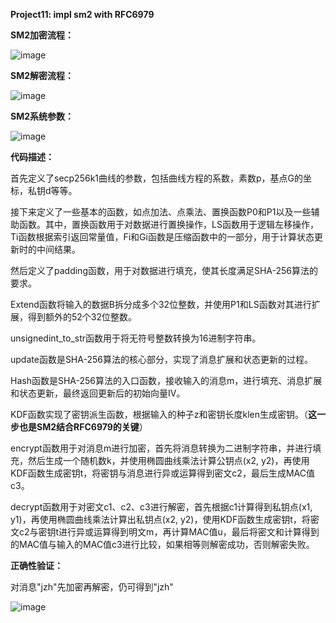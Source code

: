 **Project11: impl sm2 with RFC6979**

**SM2加密流程：**

![image](https://github.com/suibianchun/cxcysj/assets/138552183/8e57f2db-a6cf-4637-b111-417c625e8363)

**SM2解密流程：**

![image](https://github.com/suibianchun/cxcysj/assets/138552183/3ce52c26-8bd8-472f-ad7c-49fad97c926f)

**SM2系统参数：**

![image](https://github.com/suibianchun/cxcysj/assets/138552183/63b668e4-f54c-4129-852e-b2ea93c346d4)


**代码描述：**

首先定义了secp256k1曲线的参数，包括曲线方程的系数，素数p，基点G的坐标，私钥d等等。

接下来定义了一些基本的函数，如点加法、点乘法、置换函数P0和P1以及一些辅助函数。其中，置换函数用于对数据进行置换操作，LS函数用于逻辑左移操作，Ti函数根据索引返回常量值，Fi和Gi函数是压缩函数中的一部分，用于计算状态更新时的中间结果。

然后定义了padding函数，用于对数据进行填充，使其长度满足SHA-256算法的要求。

Extend函数将输入的数据B拆分成多个32位整数，并使用P1和LS函数对其进行扩展，得到额外的52个32位整数。

unsignedint_to_str函数用于将无符号整数转换为16进制字符串。

update函数是SHA-256算法的核心部分，实现了消息扩展和状态更新的过程。

Hash函数是SHA-256算法的入口函数，接收输入的消息m，进行填充、消息扩展和状态更新，最终返回更新后的初始向量IV。

KDF函数实现了密钥派生函数，根据输入的种子z和密钥长度klen生成密钥。（**这一步也是SM2结合RFC6979的关键**）

encrypt函数用于对消息m进行加密，首先将消息转换为二进制字符串，并进行填充，然后生成一个随机数k，并使用椭圆曲线乘法计算公钥点(x2, y2)，再使用KDF函数生成密钥t，将密钥与消息进行异或运算得到密文c2，最后生成MAC值c3。

decrypt函数用于对密文c1、c2、c3进行解密，首先根据c1计算得到私钥点(x1, y1)，再使用椭圆曲线乘法计算出私钥点(x2, y2)，使用KDF函数生成密钥t，将密文c2与密钥t进行异或运算得到明文m，再计算MAC值u，最后将密文和计算得到的MAC值与输入的MAC值c3进行比较，如果相等则解密成功，否则解密失败。

**正确性验证：**

对消息"jzh"先加密再解密，仍可得到"jzh"

![image](https://github.com/suibianchun/cxcysj/assets/138552183/304b8e4f-94e9-4afa-89b3-5894b88ec30c)


